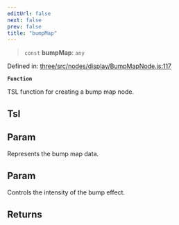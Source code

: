 ```yaml
---
editUrl: false
next: false
prev: false
title: "bumpMap"
---
```


> `const` **bumpMap**: `any`

Defined in: [three/src/nodes/display/BumpMapNode.js:117](https://github.com/DefinitelyMaybe/three-i18n/blob/fa57b79433d1c349ffb23a78727299c8d4190136/three/src/nodes/display/BumpMapNode.js#L117)

**`Function`**

TSL function for creating a bump map node.

## Tsl

## Param

Represents the bump map data.

## Param

Controls the intensity of the bump effect.

## Returns
